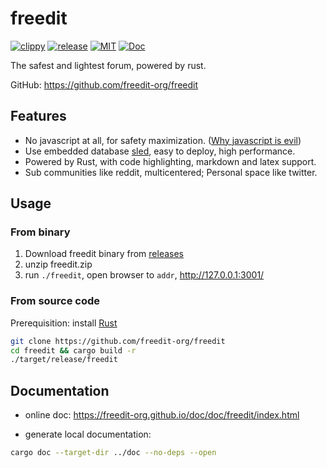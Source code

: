 # freedit

[![clippy](https://github.com/freedit-org/freedit/actions/workflows/rust-clippy.yml/badge.svg)](https://github.com/freedit-org/freedit/actions/workflows/rust-clippy.yml)
[![release](https://github.com/freedit-org/freedit/actions/workflows/release.yml/badge.svg)](https://github.com/freedit-org/freedit/releases)
[![MIT](https://img.shields.io/badge/license-MIT-blue.svg)](https://opensource.org/licenses/MIT)
[![Doc](https://img.shields.io/badge/Doc-Latest-success)](https://freedit-org.github.io/doc/doc/freedit/index.html)

The safest and lightest forum, powered by rust.

GitHub: <https://github.com/freedit-org/freedit>

## Features

* No javascript at all, for safety maximization. ([Why javascript is evil](https://thehackernews.com/2022/05/tails-os-users-advised-not-to-use-tor.html))
* Use embedded database [sled](https://github.com/spacejam/sled), easy to deploy, high performance.
* Powered by Rust, with code highlighting, markdown and latex support.
* Sub communities like reddit, multicentered; Personal space like twitter.

## Usage

### From binary

1. Download freedit binary from [releases](https://github.com/freedit-org/freedit/releases)
2. unzip freedit.zip
3. run `./freedit`, open browser to `addr`, <http://127.0.0.1:3001/>

### From source code

Prerequisition: install [Rust](https://www.rust-lang.org/tools/install)

```bash
git clone https://github.com/freedit-org/freedit
cd freedit && cargo build -r
./target/release/freedit
```

## Documentation

* online doc: <https://freedit-org.github.io/doc/doc/freedit/index.html>

* generate local documentation:
```bash
cargo doc --target-dir ../doc --no-deps --open
```